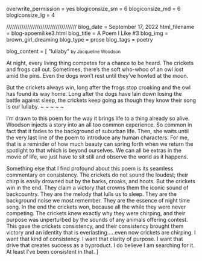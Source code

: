 overwrite_permission = yes
blogiconsize_sm = 6
blogiconsize_md = 6
blogiconsize_lg = 4

/////////////////////////////////////
blog_date = September 17, 2022
html_filename = blog-apoemilike3.html
blog_title = A Poem I Like #3
blog_img = brown_girl_dreaming
blog_type = prose
blog_tags = poetry

blog_content = \[
"lullaby" <small>by Jacqueline Woodson</small>

At night, every living thing competes
for a chance to be heard.
The crickets
and frogs call out.
Sometimes, there’s the soft 
who-whoo of an owl lost
amid the pins.
Even the dogs won’t rest until
they’ve howled
at the moon.

But the crickets always win, long after the frogs stop croaking
and the owl has found its way home.
Long after the dogs have lain down
losing the battle against sleep,
the crickets keep going
as though they know their song
is our lullaby.
~ ~ ~ ~ ~ 

I’m drawn to this poem for the way it brings life to a thing already so alive. Woodson injects a story into an all too common experience. So common in fact that it fades to the background of suburban life. Then, she waits until the very last line of the poem to introduce any human characters. For me, that is a reminder of how much beauty can spring forth when we return the spotlight to that which is beyond ourselves. We can all be  extras in the movie of life, we just have to sit still and observe the world as it happens.

Something else that I find profound about this poem is its seamless commentary on consistency. The crickets do not sound the loudest; their chirp is easily drowned out by the barks, croaks, and hoots. But the crickets win in the end. They claim a victory that crowns them the iconic sound of backcountry. They are the melody that lulls us to sleep. They are the background noise we most remember. They are the essence of night time song. In the end the crickets won, because all the while they were never competing. The crickets knew exactly why they were chirping, and their purpose was unperturbed by the sounds of any animals offering contest. This gave the crickets consistency, and their consistency brought them victory and an identity that is everlasting…..even now crickets are chirping. I want that kind of consistency. I want that clarity of purpose. I want that drive that creates success as a byproduct. I do believe I am searching for it. At least I’ve been consistent in that.
]


